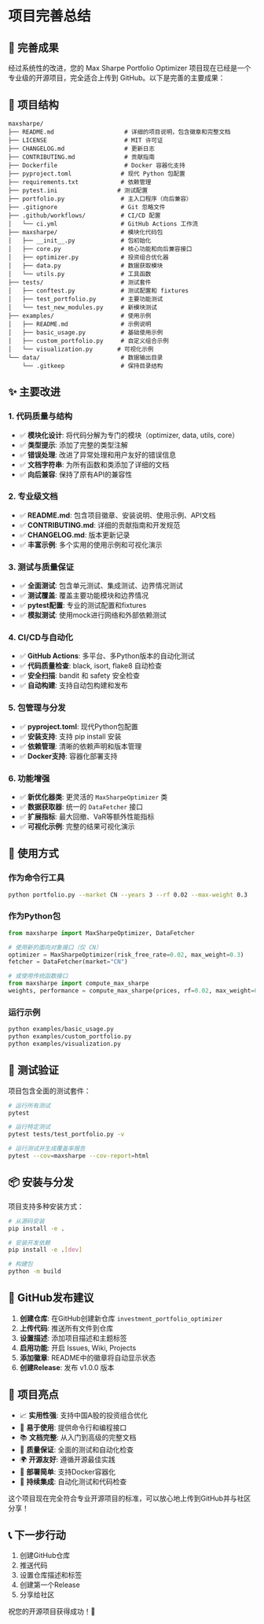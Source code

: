 # 项目完善总结

## 🎯 完善成果

经过系统性的改进，您的 Max Sharpe Portfolio Optimizer 项目现在已经是一个专业级的开源项目，完全适合上传到 GitHub。以下是完善的主要成果：

## 📁 项目结构

```
maxsharpe/
├── README.md                    # 详细的项目说明，包含徽章和完整文档
├── LICENSE                      # MIT 许可证
├── CHANGELOG.md                 # 更新日志
├── CONTRIBUTING.md              # 贡献指南
├── Dockerfile                   # Docker 容器化支持
├── pyproject.toml              # 现代 Python 包配置
├── requirements.txt            # 依赖管理
├── pytest.ini                 # 测试配置
├── portfolio.py                # 主入口程序（向后兼容）
├── .gitignore                  # Git 忽略文件
├── .github/workflows/          # CI/CD 配置
│   └── ci.yml                  # GitHub Actions 工作流
├── maxsharpe/                  # 模块化代码包
│   ├── __init__.py             # 包初始化
│   ├── core.py                 # 核心功能和向后兼容接口
│   ├── optimizer.py            # 投资组合优化器
│   ├── data.py                 # 数据获取模块
│   └── utils.py                # 工具函数
├── tests/                      # 测试套件
│   ├── conftest.py             # 测试配置和 fixtures
│   ├── test_portfolio.py       # 主要功能测试
│   └── test_new_modules.py     # 新模块测试
├── examples/                   # 使用示例
│   ├── README.md               # 示例说明
│   ├── basic_usage.py          # 基础使用示例
│   ├── custom_portfolio.py     # 自定义组合示例
│   └── visualization.py       # 可视化示例
└── data/                       # 数据输出目录
    └── .gitkeep                # 保持目录结构
```

## ✨ 主要改进

### 1. 代码质量与结构
- ✅ **模块化设计**: 将代码分解为专门的模块（optimizer, data, utils, core）
- ✅ **类型提示**: 添加了完整的类型注解
- ✅ **错误处理**: 改进了异常处理和用户友好的错误信息
- ✅ **文档字符串**: 为所有函数和类添加了详细的文档
- ✅ **向后兼容**: 保持了原有API的兼容性

### 2. 专业级文档
- ✅ **README.md**: 包含项目徽章、安装说明、使用示例、API文档
- ✅ **CONTRIBUTING.md**: 详细的贡献指南和开发规范
- ✅ **CHANGELOG.md**: 版本更新记录
- ✅ **丰富示例**: 多个实用的使用示例和可视化演示

### 3. 测试与质量保证
- ✅ **全面测试**: 包含单元测试、集成测试、边界情况测试
- ✅ **测试覆盖**: 覆盖主要功能模块和边界情况
- ✅ **pytest配置**: 专业的测试配置和fixtures
- ✅ **模拟测试**: 使用mock进行网络和外部依赖测试

### 4. CI/CD与自动化
- ✅ **GitHub Actions**: 多平台、多Python版本的自动化测试
- ✅ **代码质量检查**: black, isort, flake8 自动检查
- ✅ **安全扫描**: bandit 和 safety 安全检查
- ✅ **自动构建**: 支持自动包构建和发布

### 5. 包管理与分发
- ✅ **pyproject.toml**: 现代Python包配置
- ✅ **安装支持**: 支持 pip install 安装
- ✅ **依赖管理**: 清晰的依赖声明和版本管理
- ✅ **Docker支持**: 容器化部署支持

### 6. 功能增强
- ✅ **新优化器类**: 更灵活的 `MaxSharpeOptimizer` 类
- ✅ **数据获取器**: 统一的 `DataFetcher` 接口
- ✅ **扩展指标**: 最大回撤、VaR等额外性能指标
- ✅ **可视化示例**: 完整的结果可视化演示

## 🚀 使用方式

### 作为命令行工具
```bash
python portfolio.py --market CN --years 3 --rf 0.02 --max-weight 0.3
```

### 作为Python包
```python
from maxsharpe import MaxSharpeOptimizer, DataFetcher

# 使用新的面向对象接口（仅 CN）
optimizer = MaxSharpeOptimizer(risk_free_rate=0.02, max_weight=0.3)
fetcher = DataFetcher(market="CN")

# 或使用传统函数接口
from maxsharpe import compute_max_sharpe
weights, performance = compute_max_sharpe(prices, rf=0.02, max_weight=0.3)
```

### 运行示例
```bash
python examples/basic_usage.py
python examples/custom_portfolio.py
python examples/visualization.py
```

## 🧪 测试验证

项目包含全面的测试套件：

```bash
# 运行所有测试
pytest

# 运行特定测试
pytest tests/test_portfolio.py -v

# 运行测试并生成覆盖率报告
pytest --cov=maxsharpe --cov-report=html
```

## 📦 安装与分发

项目支持多种安装方式：

```bash
# 从源码安装
pip install -e .

# 安装开发依赖
pip install -e .[dev]

# 构建包
python -m build
```

## 🌟 GitHub发布建议

1. **创建仓库**: 在GitHub创建新仓库 `investment_portfolio_optimizer`
2. **上传代码**: 推送所有文件到仓库
3. **设置描述**: 添加项目描述和主题标签
4. **启用功能**: 开启 Issues, Wiki, Projects
5. **添加徽章**: README中的徽章将自动显示状态
6. **创建Release**: 发布 v1.0.0 版本

## 🎊 项目亮点

- 📈 **实用性强**: 支持中国A股的投资组合优化
- 🔧 **易于使用**: 提供命令行和编程接口
- 📚 **文档完整**: 从入门到高级的完整文档
- 🧪 **质量保证**: 全面的测试和自动化检查
- 🌍 **开源友好**: 遵循开源最佳实践
- 🐳 **部署简单**: 支持Docker容器化
- 🔄 **持续集成**: 自动化测试和代码检查

这个项目现在完全符合专业开源项目的标准，可以放心地上传到GitHub并与社区分享！

## 📞 下一步行动

1. 创建GitHub仓库
2. 推送代码
3. 设置仓库描述和标签
4. 创建第一个Release
5. 分享给社区

祝您的开源项目获得成功！🚀
